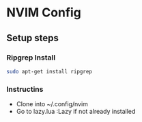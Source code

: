 # NVIM Config
## Setup steps

### Ripgrep Install
```bash
sudo apt-get install ripgrep
```

### Instructins
- Clone into ~/.config/nvim
- Go to lazy.lua :Lazy if not already installed
